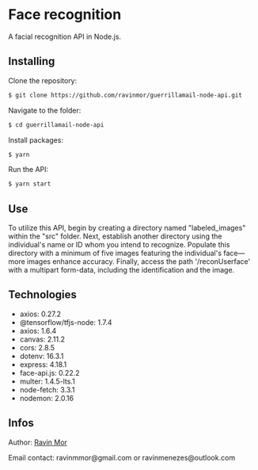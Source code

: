 # Face recognition
A facial recognition API in Node.js.


## Installing

Clone the repository:
```bash
$ git clone https://github.com/ravinmor/guerrillamail-node-api.git
```
Navigate to the folder:
```bash
$ cd guerrillamail-node-api
```
Install packages:
```bash
$ yarn

```
Run the API:
```bash
$ yarn start

```
## Use
To utilize this API, begin by creating a directory named "labeled_images" within the "src" folder. Next, establish another directory using the individual's name or ID whom you intend to recognize. Populate this directory with a minimum of five images featuring the individual's face—more images enhance accuracy. Finally, access the path '/reconUserface' with a multipart form-data, including the identification and the image.

## Technologies
<ul>
  <li>axios: 0.27.2</li>
  <li>@tensorflow/tfjs-node: 1.7.4</li>
  <li>axios: 1.6.4</li>
  <li>canvas: 2.11.2</li>
  <li>cors: 2.8.5</li>
  <li>dotenv: 16.3.1</li>
  <li>express: 4.18.1</li>
  <li>face-api.js: 0.22.2</li>
  <li>multer: 1.4.5-lts.1</li>
  <li>node-fetch: 3.3.1</li>
  <li>nodemon: 2.0.16</li>
</ul>

## Infos
<p>Author: <a href="https://github.com/ravinmor">Ravin Mor</a></p>
<p>Email contact: ravinmmor@gmail.com or ravinmenezes@outlook.com</p>